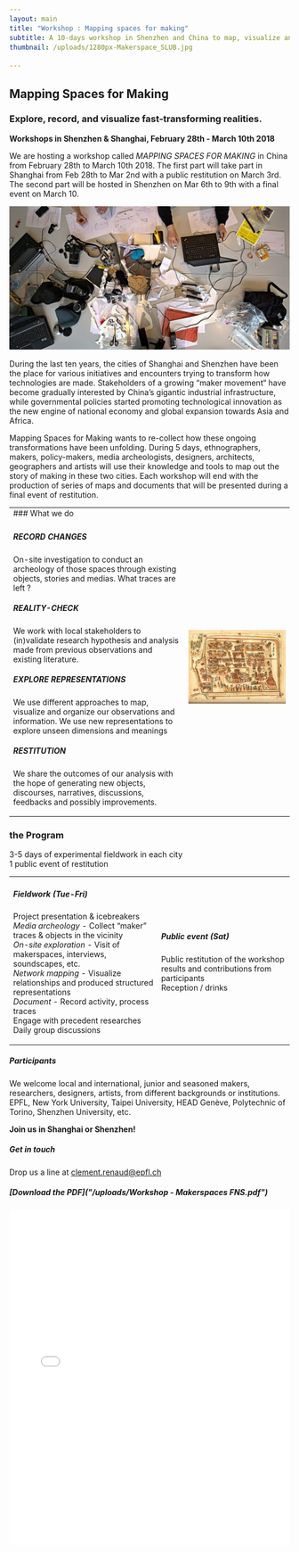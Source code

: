 ```yaml
---
layout: main
title: "Workshop : Mapping spaces for making"
subtitle: A 10-days workshop in Shenzhen and China to map, visualize and publish a zine about making
thumbnail: /uploads/1280px-Makerspace_SLUB.jpg

---
```

## Mapping Spaces for Making
### Explore, record, and visualize fast-transforming realities.

**Workshops in Shenzhen & Shanghai, February 28th - March 10th 2018**


We are hosting a workshop called *MAPPING SPACES FOR MAKING* in China from February 28th to March 10th 2018. The first part will take part in Shanghai from Feb 28th to Mar 2nd with a public restitution on March 3rd. The second part will be hosted in Shenzhen on Mar 6th to 9th with a final event on March 10.

![](/uploads/1280px-Makerspace_SLUB.jpg)

During the last ten years, the cities of Shanghai and Shenzhen have been the place for various initiatives and encounters trying to transform how technologies are made. Stakeholders of a growing “maker movement“ have become gradually interested by China’s gigantic industrial infrastructure, while governmental policies started promoting technological innovation as the new engine of national economy and global expansion towards Asia and Africa.

Mapping Spaces for Making wants to re-collect how these ongoing transformations have been unfolding. During 5 days, ethnographers, makers, policy-makers, media archeologists, designers, architects, geographers and artists will use their knowledge and tools to map out the story of making in these two cities. Each workshop will end with the production of series of maps and documents that will be presented during a final event of restitution.


<table>
<tr>
<td markdown="1">
### What we do
</td>
</tr>
<tr>
<td markdown="1">

##### RECORD CHANGES

On-site investigation to conduct an archeology of those spaces through existing objects, stories and medias. What traces are left ?

##### REALITY-CHECK

We work with local stakeholders to (in)validate research hypothesis and analysis made from previous observations and existing literature.

##### EXPLORE REPRESENTATIONS

We use different approaches to map, visualize and organize our observations and information. We use new representations to explore unseen dimensions and meanings

##### RESTITUTION

We share the outcomes of our analysis with the hope of generating new objects, discourses, narratives, discussions, feedbacks and possibly improvements.

</td>
<td markdown="1">

![](/uploads/Tojin-yashiki.jpg)
</td>
</tr>
</table>


### the Program
3-5 days of experimental fieldwork in each city   
1 public event of restitution

<table>
<tr>
<td markdown="1">

#####  Fieldwork (Tue-Fri)
Project presentation & icebreakers  
*Media archeology* - Collect “maker” traces & objects in the vicinity  
*On-site exploration* - Visit of makerspaces, interviews, soundscapes, etc.  
*Network mapping* - Visualize relationships and produced structured representations  
*Document* - Record activity, process traces  
Engage with precedent researches  
Daily group discussions  

</td>
<td markdown="1">

##### Public event (Sat)
Public restitution of the workshop results and contributions from participants  
Reception / drinks

</td>
</tr>
</table>


##### Participants
We welcome local and international, junior and seasoned makers, researchers, designers, artists, from different backgrounds or institutions. EPFL, New York University, Taipei University, HEAD Genève, Polytechnic of Torino, Shenzhen University, etc.

**Join us in Shanghai or Shenzhen!**

##### Get in touch

Drop us a line at [clement.renaud@epfl.ch](mailto:clement.renaud@epfl.ch)

##### [Download the PDF]("/uploads/Workshop - Makerspaces FNS.pdf")

<embed src="/uploads/Workshop - Makerspaces FNS.pdf" width="100%" height="600">
